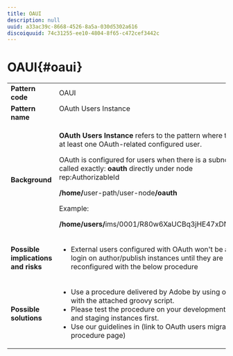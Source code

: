 ```yaml
---
title: OAUI
description: null
uuid: a33ac39c-8668-4526-8a5a-030d5302a616
discoiquuid: 74c31255-ee10-4804-8f65-c472cef3442c
---
```


# OAUI{#oaui}

<table>
 <tbody>
  <tr>
   <td><strong>Pattern code</strong></td>
   <td>OAUI</td>
  </tr>
  <tr>
   <td><strong>Pattern name</strong></td>
   <td>OAuth Users Instance<br /><br /> </td>
  </tr>
  <tr>
   <td><strong>Background</strong></td>
   <td><p><strong>OAuth Users Instance</strong> refers to the pattern where there is at least one OAuth-related configured user.</p> <p>OAuth is configured for users when there is a subnode called exactly: <strong>oauth</strong> directly under node rep:AuthorizableId</p> <p><strong>/home/</strong>user-path/user-node<strong>/oauth</strong></p> <p>Example:</p> <p><strong>/home/users/</strong>ims/0001/R80w6XaUCBq3jHE47xDN<strong>/oauth</strong></p> </td>
  </tr>
  <tr>
   <td><strong>Possible implications and risks</strong></td>
   <td>
    <ul>
     <li>External users configured with OAuth won't be able to login on author/publish instances until they are reconfigured with the below procedure</li>
    </ul> </td>
  </tr>
  <tr>
   <td><strong>Possible solutions</strong></td>
   <td>
    <ul>
     <li>Use a procedure delivered by Adobe by using oak run with the attached groovy script.</li>
     <li>Please test the procedure on your development, test and staging instances first.</li>
     <li>Use our guidelines in (link to OAuth users migration procedure page)</li>
    </ul> </td>
  </tr>
 </tbody>
</table>

